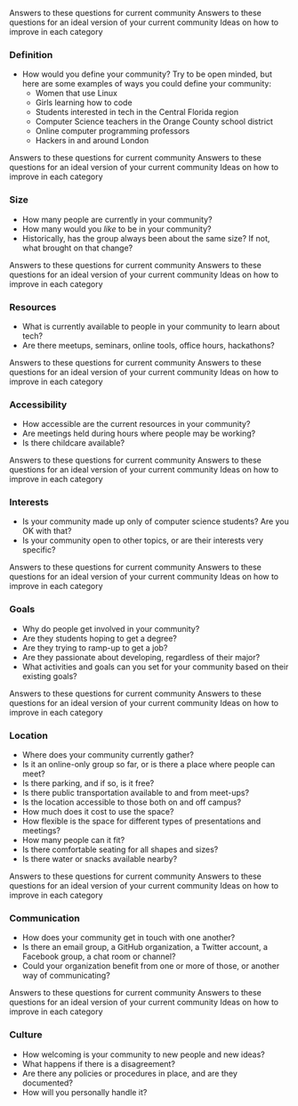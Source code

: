 
Answers to these questions for current community
Answers to these questions for an ideal version of your current community
Ideas on how to improve in each category

### Definition
- How would you define your community? Try to be open minded, but here are some examples of ways you could define your community:
  - Women that use Linux
  - Girls learning how to code
  - Students interested in tech in the Central Florida region
  - Computer Science teachers in the Orange County school district
  - Online computer programming professors
  - Hackers in and around London

Answers to these questions for current community
Answers to these questions for an ideal version of your current community
Ideas on how to improve in each category

### Size
- How many people are currently in your community?
- How many would you _like_ to be in your community?
- Historically, has the group always been about the same size? If not, what brought on that change?

Answers to these questions for current community
Answers to these questions for an ideal version of your current community
Ideas on how to improve in each category

### Resources
- What is currently available to people in your community to learn about tech?
- Are there meetups, seminars, online tools, office hours, hackathons?

Answers to these questions for current community
Answers to these questions for an ideal version of your current community
Ideas on how to improve in each category

### Accessibility
- How accessible are the current resources in your community?
- Are meetings held during hours where people may be working?
- Is there childcare available?

Answers to these questions for current community
Answers to these questions for an ideal version of your current community
Ideas on how to improve in each category

### Interests
- Is your community made up only of computer science students? Are you OK with that?
- Is your community open to other topics, or are their interests very specific?

Answers to these questions for current community
Answers to these questions for an ideal version of your current community
Ideas on how to improve in each category

### Goals
- Why do people get involved in your community?
- Are they students hoping to get a degree?
- Are they trying to ramp-up to get a job?
- Are they passionate about developing, regardless of their major?
- What activities and goals can you set for your community based on their existing goals?

Answers to these questions for current community
Answers to these questions for an ideal version of your current community
Ideas on how to improve in each category

### Location
- Where does your community currently gather?
- Is it an online-only group so far, or is there a place where people can meet?
- Is there parking, and if so, is it free?
- Is there public transportation available to and from meet-ups?
- Is the location accessible to those both on and off campus?
- How much does it cost to use the space?
- How flexible is the space for different types of presentations and meetings?
- How many people can it fit?
- Is there comfortable seating for all shapes and sizes?
- Is there water or snacks available nearby?

Answers to these questions for current community
Answers to these questions for an ideal version of your current community
Ideas on how to improve in each category

### Communication
- How does your community get in touch with one another?
- Is there an email group, a GitHub organization, a Twitter account, a Facebook group, a chat room or channel?
- Could your organization benefit from one or more of those, or another way of communicating?

Answers to these questions for current community
Answers to these questions for an ideal version of your current community
Ideas on how to improve in each category

### Culture
- How welcoming is your community to new people and new ideas?
- What happens if there is a disagreement?
- Are there any policies or procedures in place, and are they documented?
- How will you personally handle it?
